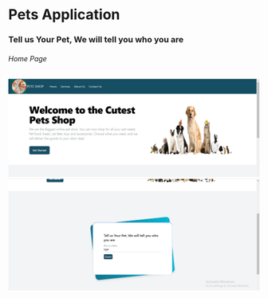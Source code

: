# Pets Application

### Tell us Your Pet, We will tell you who you are 

###### Home Page
![image1](./home1.png)
![image2](./home%202.png)